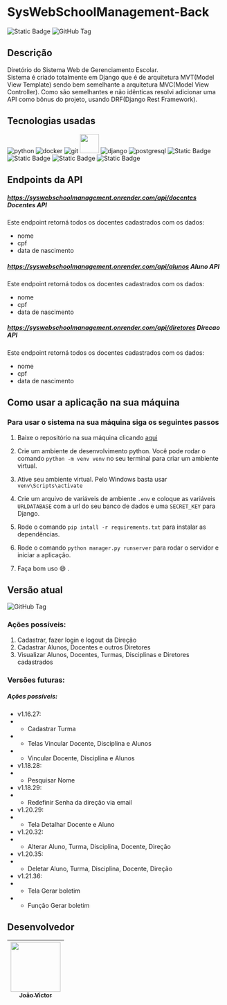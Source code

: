 # SysWebSchoolManagement-Back
![Static Badge](https://img.shields.io/badge/status-em_desenvolvimento-blue?style=for-the-badge&labelColor=grey)
![GitHub Tag](https://img.shields.io/github/v/tag/SrJohn369/SysWebSchoolManagement?style=for-the-badge&label=Vers%C3%A3o)


## Descrição
Diretório do Sistema Web de Gerenciamento Escolar.  
Sistema é criado totalmente em Django que é de arquitetura MVT(Model View Template) sendo bem semelhante a arquitetura MVC(Model View Controller). Como são semelhantes e não idênticas resolvi adicionar uma API como bônus do projeto, usando DRF(Django Rest Framework).

## Tecnologias usadas
![python](https://img.shields.io/badge/python-%233776AB?style=for-the-badge&logo=python&logoColor=yellow)
![docker](https://img.shields.io/badge/docker-%232496ED?style=for-the-badge&logo=docker&logoColor=black)
![git](https://img.shields.io/badge/git-%23F05032?style=for-the-badge&logo=git&logoColor=black)
[<img src="https://cdn.jsdelivr.net/gh/devicons/devicon@latest/icons/djangorest/djangorest-line.svg" style="width:44px; height:44px"/>](https://www.django-rest-framework.org/)
![django](https://img.shields.io/badge/django-%23092E20?style=for-the-badge&logo=django)
![postgresql](https://img.shields.io/badge/postgresql-%234169E1?style=for-the-badge&logo=postgresql&logoColor=%23fff)
![Static Badge](https://img.shields.io/badge/javascript-%23F7DF1E?style=for-the-badge&logo=javascript&logoColor=%23000)
![Static Badge](https://img.shields.io/badge/html5-%23E34F26?style=for-the-badge&logo=html5&logoColor=%23fff)
![Static Badge](https://img.shields.io/badge/css3-%231572B6?style=for-the-badge&logo=css3&logoColor=%23fff)
![Static Badge](https://img.shields.io/badge/supabase-%233FCF8E?style=for-the-badge&logo=supabase&logoColor=%23fff)

## Endpoints da API 
##### https://syswebschoolmanagement.onrender.com/api/docentes Docentes API
Este endpoint retorná todos os docentes cadastrados com os dados:
- nome
- cpf
- data de nascimento
##### https://syswebschoolmanagement.onrender.com/api/alunos Aluno API
Este endpoint retorná todos os docentes cadastrados com os dados:
- nome
- cpf
- data de nascimento
##### https://syswebschoolmanagement.onrender.com/api/diretores Direcao API
Este endpoint retorná todos os docentes cadastrados com os dados:
- nome
- cpf
- data de nascimento
## Como usar a aplicação na sua máquina
### Para usar o sistema na sua máquina siga os seguintes passos
1. Baixe o repositório na sua máquina clicando [aqui](https://github.com/SrJohn369/SysWebSchoolManagement/archive/refs/heads/main.zip)  

2. Crie um ambiente de desenvolvimento python. Você pode rodar o comando ```python -m venv venv``` no seu 
terminal para criar um ambiente virtual.
3. Ative seu ambiente virtual. Pelo Windows basta usar ```venv\Scripts\activate```
4. Crie um arquivo de variáveis de ambiente `.env` e coloque as variáveis `URLDATABASE` com a url do seu banco de dados e uma `SECRET_KEY` para Django.
5. Rode o comando `pip intall -r requirements.txt` para instalar as dependências.
6. Rode o comando `python manager.py runserver` para rodar o servidor e iniciar a aplicação.
7. Faça bom uso :smile: .
## Versão atual 
![GitHub Tag](https://img.shields.io/github/v/tag/SrJohn369/SysWebSchoolManagement?style=for-the-badge&label=Vers%C3%A3o)  

### Ações possíveis:
1. Cadastrar, fazer login e logout da Direção 
2. Cadastrar Alunos, Docentes e outros Diretores
3. Visualizar Alunos, Docentes, Turmas, Disciplinas e Diretores cadastrados

### Versões futuras:
##### Ações possíveis:
- v1.16.27:  
- - Cadastrar Turma
- - Telas Vincular Docente, Disciplina e Alunos
- - Vincular Docente, Disciplina e Alunos
- v1.18.28:
- - Pesquisar Nome
- v1.18.29:
- - Redefinir Senha da direção via email
- v1.20.29:
- - Tela Detalhar Docente e Aluno
- v1.20.32:
- - Alterar Aluno, Turma, Disciplina, Docente, Direção
- v1.20.35:
- - Deletar Aluno, Turma, Disciplina, Docente, Direção
- v1.21.36:
- - Tela Gerar boletim
- - Função Gerar boletim
## Desenvolvedor
| [<img loading="lazy" src="https://avatars.githubusercontent.com/u/106630200?v=4" width=115><br><sub>João Victor</sub>](https://github.com/SrJohn369) | 
| :---: |
